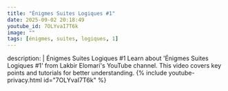 ```yaml
---
title: "Énigmes Suites Logiques #1"
date: 2025-09-02 20:18:49 
youtube_id: 7OLYvaI7T6k
image: ""
tags: [énigmes, suites, logiques, 1]
---
```

description: |
  Énigmes Suites Logiques #1
  Learn about 'Énigmes Suites Logiques #1' from Lakbir Elomari's YouTube channel. This video covers key points and tutorials for better understanding.
{% include youtube-privacy.html id="7OLYvaI7T6k" %}
